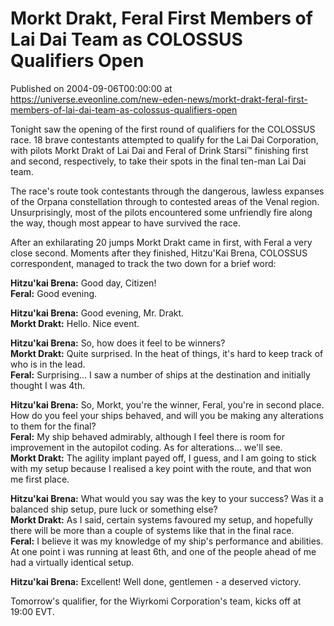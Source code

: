 # Morkt Drakt, Feral First Members of Lai Dai Team as COLOSSUS Qualifiers Open
Published on 2004-09-06T00:00:00 at https://universe.eveonline.com/new-eden-news/morkt-drakt-feral-first-members-of-lai-dai-team-as-colossus-qualifiers-open

Tonight saw the opening of the first round of qualifiers for the COLOSSUS race. 18 brave contestants attempted to qualify for the Lai Dai Corporation, with pilots Morkt Drakt of Lai Dai and Feral of Drink Starsi™ finishing first and second, respectively, to take their spots in the final ten-man Lai Dai team.   
  
The race's route took contestants through the dangerous, lawless expanses of the Orpana constellation through to contested areas of the Venal region. Unsurprisingly, most of the pilots encountered some unfriendly fire along the way, though most appear to have survived the race.   
  
After an exhilarating 20 jumps Morkt Drakt came in first, with Feral a very close second. Moments after they finished, Hitzu'Kai Brena, COLOSSUS correspondent, managed to track the two down for a brief word:   
  
**Hitzu'kai Brena:** Good day, Citizen!   
**Feral:** Good evening.   
  
**Hitzu'kai Brena:** Good evening, Mr. Drakt.   
**Morkt Drakt:** Hello. Nice event.   
  
**Hitzu'kai Brena:** So, how does it feel to be winners?   
**Morkt Drakt:** Quite surprised. In the heat of things, it's hard to keep track of who is in the lead.   
**Feral:** Surprising... I saw a number of ships at the destination and initially thought I was 4th.   
  
**Hitzu'kai Brena:** So, Morkt, you're the winner, Feral, you're in second place. How do you feel your ships behaved, and will you be making any alterations to them for the final?   
**Feral:** My ship behaved admirably, although I feel there is room for improvement in the autopilot coding. As for alterations... we'll see.   
**Morkt Drakt:** The agility implant payed off, I guess, and I am going to stick with my setup because I realised a key point with the route, and that won me first place.   
  
**Hitzu'kai Brena:** What would you say was the key to your success? Was it a balanced ship setup, pure luck or something else?   
**Morkt Drakt:** As I said, certain systems favoured my setup, and hopefully there will be more than a couple of systems like that in the final race.   
**Feral:** I believe it was my knowledge of my ship's performance and abilities. At one point i was running at least 6th, and one of the people ahead of me had a virtually identical setup.   
  
**Hitzu'kai Brena:** Excellent! Well done, gentlemen - a deserved victory.   
  
Tomorrow's qualifier, for the Wiyrkomi Corporation's team, kicks off at 19:00 EVT.
